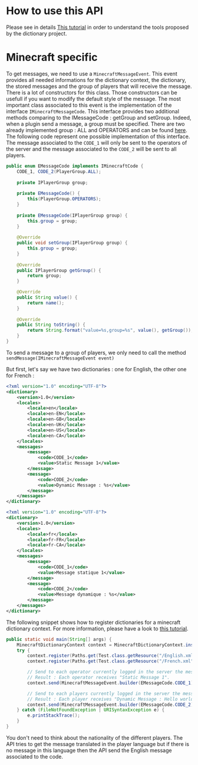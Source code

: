 # How to use this API

Please see in details [This tutorial](https://github.com/Pierre-Emmanuel41/dictionary/blob/master/Tutorial.md) in order to understand the tools proposed by the dictionary project.

# Minecraft specific

To get messages, we need to use a <code>MinecraftMessageEvent</code>. This event provides all needed informations for the dictionary context, the dictionary, the stored messages and the group of players that will receive the message. There is a lot of constructors for this class. Those constructors can be usefull if you want to modify the default style of the message. The most important class associated to this event is the implementation of the interface <code>IMinecraftMessageCode</code>. This interface provides two additional methods comparing to the IMessageCode : getGroup and setGroup. Indeed, when a plugin send a message, a group must be specified. There are two already implemented group : ALL and OPERATORS and can be found [here](https://github.com/Pierre-Emmanuel41/minecraft-dictionary/tree/3.0_MC_1.16.5-SNAPSHOT/src/main/java/fr/pederobien/minecraft/dictionary/impl/PlayerGroup.java). The following code represent one possible implementation of this interface. The message associated to the <code>CODE_1</code> will only be sent to the operators of the server and the message associated to the <code>CODE_2</code> will be sent to all players.

```java
public enum EMessageCode implements IMinecraftCode {
	CODE_1, CODE_2(PlayerGroup.ALL);
	
	private IPlayerGroup group;
	
	private EMessageCode() {
		this(PlayerGroup.OPERATORS);
	}
	
	private EMessageCode(IPlayerGroup group) {
		this.group = group;
	}
	
	@Override
	public void setGroup(IPlayerGroup group) {
		this.group = group;
	}
	
	@Override
	public IPlayerGroup getGroup() {
		return group;
	}

	@Override
	public String value() {
		return name();
	}
	
	@Override
	public String toString() {
		return String.format("value=%s,group=%s", value(), getGroup());
	}
}
```

To send a message to a group of players, we only need to call the method <code>sendMessage(IMinecraftMessageEvent event)</code>

But first, let's say we have two dictionaries : one for English, the other one for French :

```xml
<?xml version="1.0" encoding="UTF-8"?>
<dictionary>
	<version>1.0</version>
	<locales>
		<locale>en</locale>
		<locale>en-EN</locale>
		<locale>en-GB</locale>
		<locale>en-UK</locale>
		<locale>en-US</locale>
		<locale>en-CA</locale>
	</locales>
	<messages>
		<message>
			<code>CODE_1</code>
			<value>Static Message 1</value>
		</message>
		<message>
			<code>CODE_2</code>
			<value>Dynamic Message : %s</value>
		</message>
	</messages>
</dictionary>
```

```xml
<?xml version="1.0" encoding="UTF-8"?>
<dictionary>
	<version>1.0</version>
	<locales>
		<locale>fr</locale>
		<locale>fr-FR</locale>
		<locale>fr-CA</locale>
	</locales>
	<messages>
		<message>
			<code>CODE_1</code>
			<value>Message statique 1</value>
		</message>
		<message>
			<code>CODE_2</code>
			<value>Message dynamique : %s</value>
		</message>
	</messages>
</dictionary>
```

The following snippet shows how to register dictionaries for a minecraft dictionary context. For more information, please have a look to [this tutorial](https://github.com/Pierre-Emmanuel41/dictionary/blob/master/Tutorial.md).

```java
public static void main(String[] args) {
	MinecraftDictionaryContext context = MinecraftDictionaryContext.instance();
	try {
		context.register(Paths.get(Test.class.getResource("/English.xml").toURI()));
		context.register(Paths.get(Test.class.getResource("/French.xml").toURI()));

		// Send to each operator currently logged in the server the message associated to the code CODE_1.
		// Result : Each operator receives "Static Message 1".
		context.send(MinecraftMessageEvent.builder(EMessageCode.CODE_1).build());

		// Send to each players currently logged in the server the message associated to the code CODE_2.
		// Result : Each player receives "Dynamic Message : Hello world".
		context.send(MinecraftMessageEvent.builder(EMessageCode.CODE_2).withLocale(Locale.FRENCH).build("Hello world"));
	} catch (FileNotFoundException | URISyntaxException e) {
		e.printStackTrace();
	}
}
```

You don't need to think about the nationality of the different players. The API tries to get the message translated in the player language but if there is no message in this language then the API send the English message associated to the code.